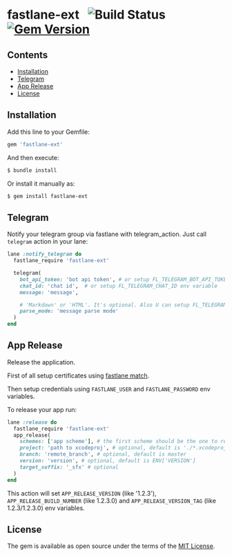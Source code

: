 # fastlane-ext &nbsp; ![Build Status](https://github.com/appsurd/fastlane-ext/workflows/publish/badge.svg?branch=master)  [![Gem Version](https://badge.fury.io/rb/fastlane-ext.svg)](https://badge.fury.io/rb/fastlane-ext)

## Contents
- [Installation](#installation)
- [Telegram](#telegram)
- [App Release](#app-release)
- [License](#license)

## Installation

Add this line to your Gemfile:

```ruby
gem 'fastlane-ext'
```

And then execute:
```bash
$ bundle install
```
Or install it manually as:
```bash
$ gem install fastlane-ext
```

## Telegram

Notify your telegram group via fastlane with telegram_action.
Just call `telegram` action in your lane:

```ruby
lane :notify_telegram do
  fastlane_require 'fastlane-ext'

  telegram(
    bot_api_token: 'bot api token', # or setup FL_TELEGRAM_BOT_API_TOKEN env variable
    chat_id: 'chat id',  # or setup FL_TELEGRAM_CHAT_ID env variable
    message: 'message',

    # 'Markdown' or 'HTML'. It's optional. Also U can setup FL_TELEGRAM_MESSAGE_PARSE_MODE env variable
    parse_mode: 'message parse mode'
  )
end
```

## App Release

Release the application.

First of all setup certificates using [fastlane match](https://docs.fastlane.tools/actions/match/).

Then setup credentials using `FASTLANE_USER` and `FASTLANE_PASSWORD` env variables.

To release your app run:

```ruby
lane :release do
  fastlane_require 'fastlane-ext'
  app_release(
    schemes: ['app scheme'], # the first scheme should be the one to release
    project: 'path to xcodeproj', # optional, default is './*.xcodeproj'
    branch: 'remote_branch', # optional, default is master
    version: 'version', # optional, default is ENV['VERSION']
    target_suffix: '_sfx' # optional
  )
end
```

This action will set `APP_RELEASE_VERSION` (like '1.2.3'), `APP_RELEASE_BUILD_NUMBER` (like 1.2.3.0) and `APP_RELEASE_VERSION_TAG` (like 1.2.3/1.2.3.0) env variables. 


## License

The gem is available as open source under the terms of the [MIT License](http://opensource.org/licenses/MIT).
